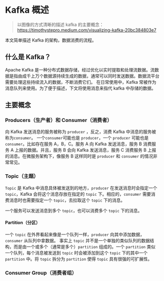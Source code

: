 # Kafka 概述
> 以图像的方式清晰的描述 kafka 的主要概念：https://timothystepro.medium.com/visualizing-kafka-20bc384803e7

本文简单描述 Kafka 的架构，数据消费的流程。

## 什么是 Kafka？
Apache Kafka 是一种分布式数据存储，经过优化以实时提取和处理流数据。流数据是指由成千上万个数据源持续生成的数据，通常可以同时发送数据。数据流平台需要处理这些持续流入的数据，不断消费它们。
在日常使用中，Kafka 常被作为消息队列来使用。为了便于描述，下文将使用消息来指代 kafka 中存储的数据。

## 主要概念

### Producers（生产者）和 Consumer（消费者）
向 Kafka 发送消息的服务被称为 `producer` ，反之，消费 Kafka 中消息的服务被称为`consumer`。
一个`consumer`可能也是 `producer`，一个 `producer` 可能也是 `consumer`。比如存在服务 A，B，C。服务 A 向 Kafka 发送消息，服务 B 消费服务 A 上报的数据。并且，服务 B 会向 Kafka 发送消息，服务 C 消费服务 B 上报的消息。在微服务架构下，像服务 B 这样同时是 `producer` 和 `consumer` 的情况非常常见。

### Topic（主题）
`Topic` 是 Kafka 中消息具体被发送到的地方，`producer` 在发送消息时会指定一个 `topic`，Kafka 会将这个消息存放在指定的 `topic` 下。相应的，`consumer` 需要消费消息时也需要指定一个 `topic`，去拉取这个 `topic`  下的消息。

一个服务可以发送消息到多个 `topic`，也可以消费多个 `topic` 下的消息。

#### Partition（分区）
一个 `topic` 在外界看起来像是一个队列一样，`producer` 向其中添加数据，`consumer` 从队列中拿数据。
事实上 `topic` 并不是一个单独的类似队列的数据结构，而是由一个或多个（通常是多个）`partition` 组成的。一个 `partition` 类似一个队列，每个消息被发送到 `topic` 时会被添加到这个 `topic` 下的其中一个 `partition` 中。将 `topic` 拆分为 `partition` 使得 `topic` 具有很强的可扩展性。

### Consumer Group（消费者组）
